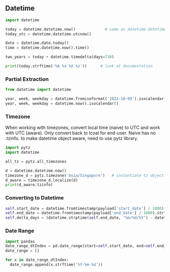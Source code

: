 ## Datetime

```python
import datetime

today = datetime.datetime.now()             # same as datetime.datetime.today()
today_utc = datetime.datetime.utcnow()

date = datetime.date.today()
time = datetime.datetime.now().time()

two_years = today + datetime.timedelta(days=730)

print(today.strftime('%A %x %X %z'))      # look at documentation

```

### Partial Extraction

```py
from datetime import datetime

year, week, weekday = datetime.fromisoformat('2022-10-09').isocalendar()
year, week, weekday = datetime.now().isocalendar()
```

### Timezone

When working with timezones, convert local time (naive) to UTC and work with UTC (aware). Only convert back to lcoal for end-user. Naive has no .tzinfo. to make datetime object aware, need to use pytz library.

```python
import pytz
import datetime

all_tz = pytz.all_timezones

d = datetime.datetime.now()
timezone_d = pytz.timezone('Asia/Singapore')   # instantiate tz object
d_aware = timezone_d.localize(d)
print(d_aware.tzinfo)

```

### Converting to Datetime

```py
self.start_date = datetime.fromtimestamp(payload['start_date'] / 1000).strftime('%m/%d/%Y')
self.end_date = datetime.fromtimestamp(payload['end_date'] / 1000).strftime('%m/%d/%Y')
self.delta_days = (datetime.strptime(self.end_date, "%m/%d/%Y") - datetime.strptime(self.start_date, "%m/%d/%Y")).days
```

### Date Range

```py
import pandas
date_range_dtIndex = pd.date_range(start=self.start_date, end=self.end_date)  # returns datetime Index
date_range = []

for x in date_range_dtIndex:
  date_range.append(x.strftime('%Y-%m-%d'))
```
